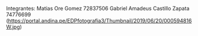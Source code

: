 Integrantes: Matias Ore Gomez  72837506
             Gabriel Amadeus Castillo Zapata 74776699
(https://portal.andina.pe/EDPfotografia3/Thumbnail/2019/06/20/000594816W.jpg)
             
